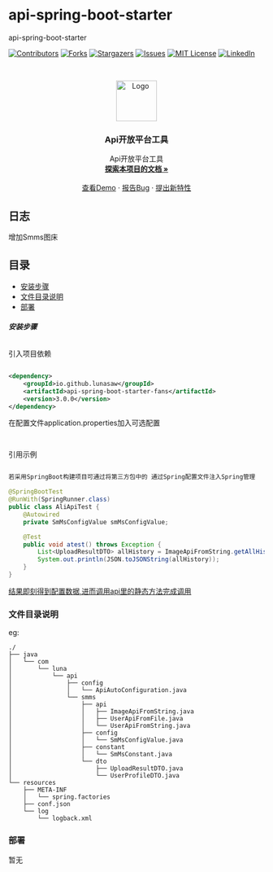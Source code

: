 # api-spring-boot-starter

api-spring-boot-starter

<!-- PROJECT SHIELDS -->

[![Contributors][contributors-shield]][contributors-url]
[![Forks][forks-shield]][forks-url]
[![Stargazers][stars-shield]][stars-url]
[![Issues][issues-shield]][issues-url]
[![MIT License][license-shield]][license-url]
[![LinkedIn][linkedin-shield]][linkedin-url]

<!-- PROJECT LOGO -->
<br />

<p align="center">
  <a href="https://github.com/lunasaw/luna-fans-api/">
    <img src="https://i.loli.net/2020/07/28/5MzIVArBZyp8NgX.png" alt="Logo" width="80" height="80">
  </a>

<h3 align="center">Api开放平台工具</h3>
  <p align="center">
    Api开放平台工具
    <br />
    <a href="https://github.com/lunasaw/luna-fans-api"><strong>探索本项目的文档 »</strong></a>
    <br />
    <br />
    <a href="">查看Demo</a>
    ·
    <a href="">报告Bug</a>
    ·
    <a href="https://github.com/lunasaw/luna-fans-api/issues">提出新特性</a>
  </p>

</p>

## 日志

增加Smms图床

## 目录

- [安装步骤](#安装步骤)
- [文件目录说明](#文件目录说明)
- [部署](#部署)

###### **安装步骤**

引入项目依赖

```xml

<dependency>
    <groupId>io.github.lunasaw</groupId>
    <artifactId>api-spring-boot-starter-fans</artifactId>
    <version>3.0.0</version>
</dependency>
```

在配置文件application.properties加入可选配置

```text
       
```

引用示例

```java

若采用SpringBoot构建项目可通过将第三方包中的 通过Spring配置文件注入Spring管理

@SpringBootTest
@RunWith(SpringRunner.class)
public class AliApiTest {
    @Autowired
    private SmMsConfigValue smMsConfigValue;

    @Test
    public void atest() throws Exception {
        List<UploadResultDTO> allHistory = ImageApiFromString.getAllHistory(smMsConfigValue.getAuthorizationCode());
        System.out.println(JSON.toJSONString(allHistory));
    }
}


```

[结果即刻得到配置数据,进而调用api里的静态方法完成调用]()

### 文件目录说明

eg:

```
./
├── java
│   └── com
│       └── luna
│           └── api
│               ├── config
│               │   └── ApiAutoConfiguration.java
│               └── smms
│                   ├── api
│                   │   ├── ImageApiFromString.java
│                   │   ├── UserApiFromFile.java
│                   │   └── UserApiFromString.java
│                   ├── config
│                   │   └── SmMsConfigValue.java
│                   ├── constant
│                   │   └── SmMsConstant.java
│                   └── dto
│                       ├── UploadResultDTO.java
│                       └── UserProfileDTO.java
└── resources
    ├── META-INF
    │   └── spring.factories
    ├── conf.json
    └── log
        └── logback.xml

```

### 部署

暂无


<!-- links -->

[your-project-path]:lunasaw/luna-fans-api

[contributors-shield]: https://img.shields.io/github/contributors/lunasaw/luna-fans-api.svg?style=flat-square

[contributors-url]: https://github.com/lunasaw/luna-fans-api/graphs/contributors

[forks-shield]: https://img.shields.io/github/forks/lunasaw/luna-fans-api.svg?style=flat-square

[forks-url]: https://github.com/lunasaw/luna-fans-api/network/members

[stars-shield]: https://img.shields.io/github/stars/lunasaw/luna-fans-api.svg?style=flat-square

[stars-url]: https://github.com/lunasaw/luna-fans-api/stargazers

[issues-shield]: https://img.shields.io/github/issues/lunasaw/luna-fans-api.svg?style=flat-square

[issues-url]: https://img.shields.io/github/issues/lunasaw/luna-fans-api.svg

[license-shield]: https://img.shields.io/github/license/lunasaw/luna-fans-api.svg?style=flat-square

[license-url]: https://github.com/lunasaw/luna-fans-api/blob/master/LICENSE.txt

[linkedin-shield]: https://img.shields.io/badge/-LinkedIn-black.svg?style=flat-square&logo=linkedin&colorB=555

[linkedin-url]: https://linkedin.com/in/luna-fans-api




